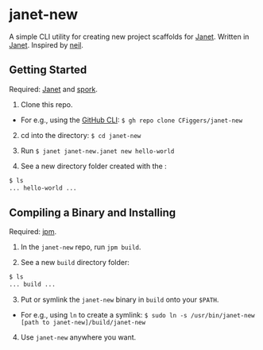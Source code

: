 # janet-new

A simple CLI utility for creating new project scaffolds for [Janet](janet-lang/janet). Written in [Janet](janet-lang/janet). Inspired by [neil](https://github.com/babashka/neil).

## Getting Started

Required: [Janet](janet-lang/janet) and [spork](janet-lang/spork).

1. Clone this repo.

  - For e.g., using the [GitHub CLI](cli/cli): `$ gh repo clone CFiggers/janet-new`

2. cd into the directory: `$ cd janet-new`

3. Run `$ janet janet-new.janet new hello-world`

4. See a new directory folder created with the :

```bash
$ ls
... hello-world ...
```

## Compiling a Binary and Installing

Required: [jpm](janet-lang/jpm).

1. In the `janet-new` repo, run `jpm build`.

2. See a new `build` directory folder:

```bash
$ ls
... build ...
```

3. Put or symlink the `janet-new` binary in `build` onto your `$PATH`.

  - For e.g., using `ln` to create a symlink: `$ sudo ln -s /usr/bin/janet-new [path to janet-new]/build/janet-new`
  
4. Use `janet-new` anywhere you want.

